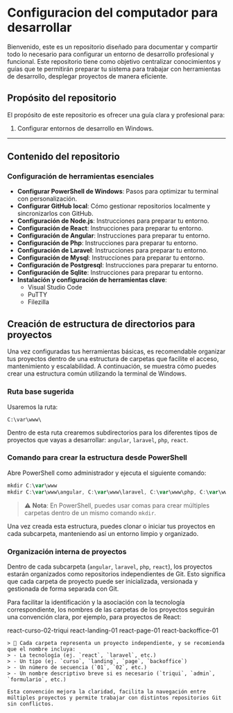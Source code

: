 # Configuracion del computador para desarrollar

Bienvenido, este es un repositorio diseñado para documentar y compartir todo lo necesario para configurar un entorno de desarrollo profesional y funcional. Este repositorio tiene como objetivo centralizar conocimientos y guías que te permitirán preparar tu sistema para trabajar con herramientas de desarrollo, desplegar proyectos de manera eficiente.

## Propósito del repositorio

El propósito de este repositorio es ofrecer una guía clara y profesional para:

1. Configurar entornos de desarrollo en Windows.


---

## Contenido del repositorio

### Configuración de herramientas esenciales
- **Configurar PowerShell de Windows**: Pasos para optimizar tu terminal con personalización.
- **Configurar GitHub local**: Cómo gestionar repositorios localmente y sincronizarlos con GitHub.
- **Configuración de Node.js**: Instrucciones para preparar tu entorno.
- **Configuración de React**: Instrucciones para preparar tu entorno.
- **Configuración de Angular**: Instrucciones para preparar tu entorno.
- **Configuración de Php**: Instrucciones para preparar tu entorno.
- **Configuración de Laravel**: Instrucciones para preparar tu entorno.
- **Configuración de Mysql**: Instrucciones para preparar tu entorno.
- **Configuración de Postgresql**: Instrucciones para preparar tu entorno.
- **Configuración de Sqlite**: Instrucciones para preparar tu entorno.
- **Instalación y configuración de herramientas clave**:
  - Visual Studio Code
  - PuTTY
  - Filezilla


## Creación de estructura de directorios para proyectos

Una vez configuradas tus herramientas básicas, es recomendable organizar tus proyectos dentro de una estructura de carpetas que facilite el acceso, mantenimiento y escalabilidad. A continuación, se muestra cómo puedes crear una estructura común utilizando la terminal de Windows.

### Ruta base sugerida

Usaremos la ruta:

```
C:\var\www\

```

Dentro de esta ruta crearemos subdirectorios para los diferentes tipos de proyectos que vayas a desarrollar: `angular`, `laravel`, `php`, `react`.

### Comando para crear la estructura desde PowerShell

Abre PowerShell como administrador y ejecuta el siguiente comando:

```powershell
mkdir C:\var\www
mkdir C:\var\www\angular, C:\var\www\laravel, C:\var\www\php, C:\var\www\react

```

> ⚠️ **Nota**: En PowerShell, puedes usar comas para crear múltiples carpetas dentro de un mismo comando `mkdir`.

Una vez creada esta estructura, puedes clonar o iniciar tus proyectos en cada subcarpeta, manteniendo así un entorno limpio y organizado.


### Organización interna de proyectos

Dentro de cada subcarpeta (`angular`, `laravel`, `php`, `react`), los proyectos estarán organizados como repositorios independientes de Git. Esto significa que cada carpeta de proyecto puede ser inicializada, versionada y gestionada de forma separada con Git.

Para facilitar la identificación y la asociación con la tecnología correspondiente, los nombres de las carpetas de los proyectos seguirán una convención clara, por ejemplo, para proyectos de React:

react-curso-02-triqui
react-landing-01
react-page-01
react-backoffice-01


```less
> 📁 Cada carpeta representa un proyecto independiente, y se recomienda que el nombre incluya:
> - La tecnología (ej. `react`, `laravel`, etc.)
> - Un tipo (ej. `curso`, `landing`, `page`, `backoffice`)
> - Un número de secuencia (`01`, `02`, etc.)
> - Un nombre descriptivo breve si es necesario (`triqui`, `admin`, `formulario`, etc.)

Esta convención mejora la claridad, facilita la navegación entre múltiples proyectos y permite trabajar con distintos repositorios Git sin conflictos.


```
